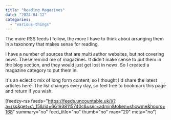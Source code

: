 ```yaml
---
title: "Reading Magazines"
date: "2024-04-12"
categories: 
  - "various-things"
---
```


The more RSS feeds I follow, the more I have to think about arranging them in a taxonomy that makes sense for reading.

I have a number of sources that are multi author websites, but not covering news. These remind me of magazines. It didn't make sense to put them in the blog section, and they would just get lost in news. So I created a magazine category to put them in.

It's an eclectic mix of long form content, so I thought I'd share the latest articles here. The list changes every day, so feel free to bookmark this page and return if you wish.

\[feedzy-rss feeds="https://feeds.uncountable.uk/i/?a=rss&get=c\_15&rid=661938115740c&user=admin&token=showme&hours=168" summary="no" feed\_title="no" thumb="no" max="20" meta="no"\]
